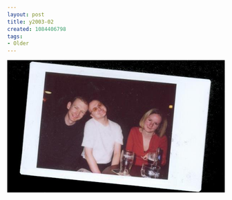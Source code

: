 ```yaml
---
layout: post
title: y2003-02
created: 1084406798
tags:
- Older
---
```


<img src="/image/images/y2003-02-641.jpg"/>

